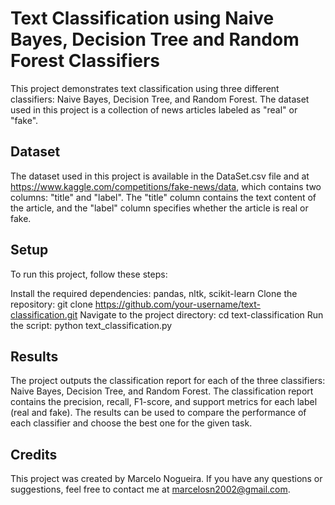 <h1>Text Classification using Naive Bayes, Decision Tree and Random Forest Classifiers</h1>

This project demonstrates text classification using three different classifiers: Naive Bayes, Decision Tree, and Random Forest. The dataset used in this project is a collection of news articles labeled as "real" or "fake".

<h2>Dataset</h2>

The dataset used in this project is available in the DataSet.csv file and at https://www.kaggle.com/competitions/fake-news/data, which contains two columns: "title" and "label". The "title" column contains the text content of the article, and the "label" column specifies whether the article is real or fake.

<h2>Setup</h2>

To run this project, follow these steps:

Install the required dependencies: pandas, nltk, scikit-learn
Clone the repository: git clone https://github.com/your-username/text-classification.git
Navigate to the project directory: cd text-classification
Run the script: python text_classification.py

<h2>Results</h2>

The project outputs the classification report for each of the three classifiers: Naive Bayes, Decision Tree, and Random Forest. The classification report contains the precision, recall, F1-score, and support metrics for each label (real and fake). The results can be used to compare the performance of each classifier and choose the best one for the given task.

<h2>Credits</h2>

This project was created by Marcelo Nogueira. If you have any questions or suggestions, feel free to contact me at marcelosn2002@gmail.com.
